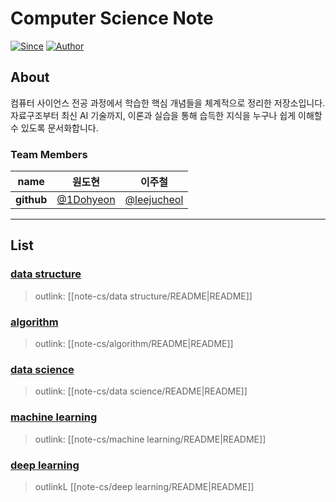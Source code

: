 # Computer Science Note

[![Since](https://img.shields.io/badge/since-2025-brightgreen.svg)]()  [![Author](https://img.shields.io/badge/author-1Dohyeon-orange.svg)]()

## About

컴퓨터 사이언스 전공 과정에서 학습한 핵심 개념들을 체계적으로 정리한 저장소입니다. 자료구조부터 최신 AI 기술까지, 이론과 실습을 통해 습득한 지식을 누구나 쉽게 이해할 수 있도록 문서화합니다.

### Team Members

| **name**    | 원도현                                                                                                                  | 이주철                                                                                                                        |
| ----------- | -------------------------------------------------------------------------------------------------------------------- | -------------------------------------------------------------------------------------------------------------------------- |
| **github**  | [@1Dohyeon](https://github.com/1Dohyeon)                                                                             | [@leejucheol](https://github.com/leejucheol)                                                                               |

---
## List
### [data structure](https://github.com/DOforTU/note-cs/blob/dohyeon/data%20structure/data%20structure.md) 
> outlink: [[note-cs/data structure/README|README]]
###  [algorithm](https://github.com/DOforTU/note-cs/blob/dohyeon/algorithm/algorithm.md) 
> outlink: [[note-cs/algorithm/README|README]]
### [data science](https://github.com/DOforTU/note-cs/tree/dohyeon/data%20science)
> outlink: [[note-cs/data science/README|README]]
### [machine learning](https://github.com/DOforTU/note-cs/tree/dohyeon/machine%learning)
> outlink: [[note-cs/machine learning/README|README]]
### [deep learning](https://github.com/DOforTU/note-cs/tree/dohyeon/deep%learning)
> outlinkL [[note-cs/deep learning/README|README]]